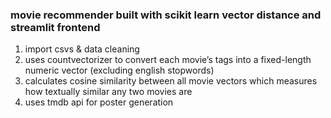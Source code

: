 ### movie recommender built with scikit learn vector distance and streamlit frontend

1. import csvs & data cleaning
2. uses countvectorizer to convert each movie’s tags into a fixed-length numeric vector (excluding english stopwords)
3. calculates cosine similarity between all movie vectors which measures how textually similar any two movies are
4. uses tmdb api for poster generation